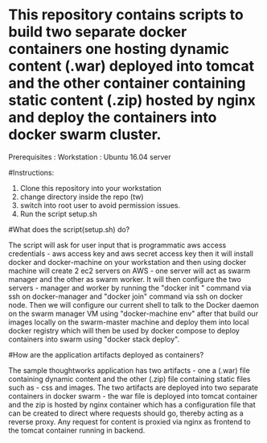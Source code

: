 # This repository contains scripts to build two separate docker containers one hosting dynamic content (.war) deployed into tomcat and the other container containing static content (.zip) hosted by nginx and deploy the containers into docker swarm cluster.

Prerequisites :
Workstation : Ubuntu 16.04 server 

#Instructions:

1. Clone this repository into your workstation
2. change directory inside the repo (tw)
3. switch into root user to avoid permission issues.
4. Run the script setup.sh

#What does the script(setup.sh) do?

The script will ask for user input that is programmatic aws access credentials - aws access key and aws secret access key then it will install docker and docker-machine on your workstation and then using docker machine will create 2 ec2 servers on AWS - one server will act as swarm manager and the other as swarm worker. It will then configure the two servers - manager and worker by running the "docker init 
" command via ssh on docker-manager and "docker join" command via ssh on docker node. Then we will configure our current shell to talk to the Docker daemon on the swarm manager VM using "docker-machine env" after that build our images locally on the swarm-master machine and deploy them into local docker registry which will then be used by docker compose to deploy containers into swarm using "docker stack deploy".

#How are the application artifacts deployed as containers?

The sample thoughtworks application has two artifacts - one a (.war) file containing dynamic content and the other (.zip) file containing static files such as - css and images. The two artifacts are deployed into two separate containers in docker swarm - the war file is deployed into tomcat container and the zip is hosted by nginx container which has a configuration file that can be created to direct where requests should go, thereby acting as a reverse proxy. Any request for content is proxied via nginx as frontend to the tomcat container running in backend.



